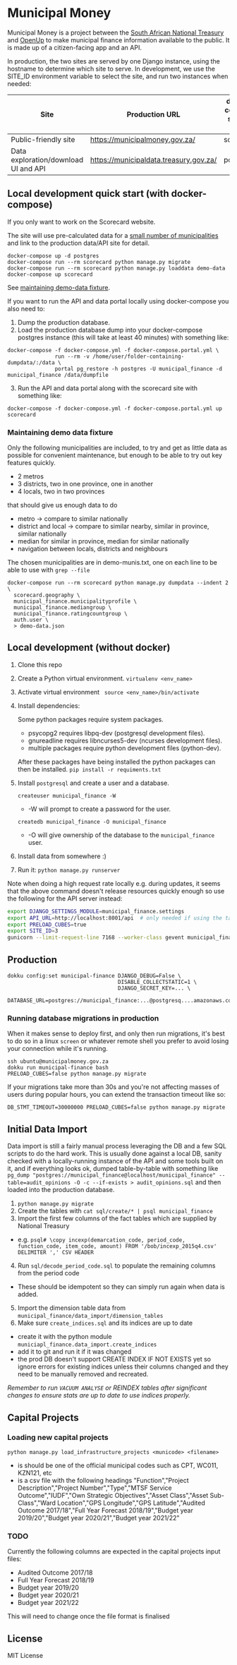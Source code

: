 # Municipal Money

Municipal Money is a project between the [South African National Treasury](http://www.treasury.gov.za/) and [OpenUp](https://openup.org.za) to
make municipal finance information available to the public. It is made up of a citizen-facing app and an API.

In production, the two sites are served by one Django instance, using the hostname to determine which site to serve. In development, we use the SITE_ID environment variable to select the site, and run two instances when needed:

| Site                                 | Production URL                         | docker-compose service name | Django Sites ID |
|--------------------------------------|----------------------------------------|-----------------------------|-----------------|
| Public-friendly site                 | https://municipalmoney.gov.za/         | scorecard                   | 2               |
| Data exploration/download UI and API | https://municipaldata.treasury.gov.za/ | portal                      | 3               |

## Local development quick start (with docker-compose)

If you only want to work on the Scorecard website.

The site will use pre-calculated data for a
[small number of municipalities](#maintaining-demo-data-fixture)
and link to the production data/API site for detail.

```
docker-compose up -d postgres
docker-compose run --rm scorecard python manage.py migrate
docker-compose run --rm scorecard python manage.py loaddata demo-data
docker-compose up scorecard
```

See [maintaining demo-data fixture](#maintaining-demo-data-fixture).

If you want to run the API and data portal locally using docker-compose you also need to:


1. Dump the production database.
2. Load the production database dump into your docker-compose postgres instance
   (this will take at least 40 minutes) with something like:

```
docker-compose -f docker-compose.yml -f docker-compose.portal.yml \
               run --rm -v /home/user/folder-containing-dumpdata/:/data \
               portal pg_restore -h postgres -U municipal_finance -d municipal_finance /data/dumpfile
```

3. Run the API and data portal along with the scorecard site with something like:

```
docker-compose -f docker-compose.yml -f docker-compose.portal.yml up scorecard
```

### Maintaining demo data fixture

Only the following municipalities are included, to try and get as little data as possible for convenient maintenance, but enough to be able to try out key features quickly.

- 2 metros
- 3 districts, two in one province, one in another
- 4 locals, two in two provinces

that should give us enough data to do

- metro -> compare to similar nationally
- district and local -> compare to similar nearby, similar in province, similar nationally
- median for similar in province, median for similar nationally
- navigation between locals, districts and neighbours

The chosen municipalities are in demo-munis.txt, one on each line to be able to use with `grep --file`

    docker-compose run --rm scorecard python manage.py dumpdata --indent 2 \
      scorecard.geography \
      municipal_finance.municipalityprofile \
      municipal_finance.mediangroup \
      municipal_finance.ratingcountgroup \
      auth.user \
      > demo-data.json

## Local development (without docker)

1. Clone this repo
2. Create a Python virtual environment. ```virtualenv <env_name>```
3. Activate virtual environment ``` source <env_name>/bin/activate```
4. Install dependencies:

   Some python packages require system packages.
   * psycopg2 requires libpq-dev (postgresql development files).
   * gnureadline requires libncurses5-dev (ncurses development files).
   * multiple packages require python development files (python-dev).

   After these packages have being installed the python packages can then be installed. ```pip install -r requiments.txt```

5. Install `postgresql` and create a user and a database.

   ``createuser municipal_finance -W``

   * -W will prompt to create a password for the user.

   ``createdb municipal_finance -O municipal_finance``

   * -O will give ownership of the database to the `municipal_finance` user.

6. Install data from somewhere :)

7. Run it: ``python manage.py runserver``

Note when doing a high request rate locally e.g. during updates, it seems that the above command doesn't release resources quickly enough so use the following for the API server instead:

```bash
export DJANGO_SETTINGS_MODULE=municipal_finance.settings
export API_URL=http://localhost:8001/api  # only needed if using the table view against local API
export PRELOAD_CUBES=true
export SITE_ID=3
gunicorn --limit-request-line 7168 --worker-class gevent municipal_finance.wsgi:application -t 600 --log-file -
```


## Production

```
dokku config:set municipal-finance DJANGO_DEBUG=False \
                                   DISABLE_COLLECTSTATIC=1 \
                                   DJANGO_SECRET_KEY=... \
                                   DATABASE_URL=postgres://municipal_finance:...@postgresq....amazonaws.com/municipal_finance
```


### Running database migrations in production

When it makes sense to deploy first, and only then run migrations, it's best to do so in a linux `screen` or whatever remote shell you prefer to avoid losing your connection while it's running.

```
ssh ubuntu@municipalmoney.gov.za
dokku run municipal-finance bash
PRELOAD_CUBES=false python manage.py migrate
```

If your migrations take more than 30s and you're not affecting masses of users during popular hours, you can extend the transaction timeout like so:

```
DB_STMT_TIMEOUT=30000000 PRELOAD_CUBES=false python manage.py migrate
```

## Initial Data Import

Data import is still a fairly manual process leveraging the DB and a few SQL scripts to do the hard work. This is usually done against a local DB, sanity checked with a locally-running instance of the API and some tools built on it, and if everything looks ok, dumped table-by-table with something like `pg_dump "postgres://municipal_finance@localhost/municipal_finance" --table=audit_opinions -O -c --if-exists > audit_opinions.sql` and then loaded into the production database.

1. `python manage.py migrate`
2. Create the tables with `cat sql/create/* | psql municipal_finance`
3. Import the first few columns of the fact tables which are supplied by National Treasury
 - e.g. `psql# \copy incexp(demarcation_code, period_code, function_code, item_code, amount) FROM '/bob/incexp_2015q4.csv' DELIMITER ',' CSV HEADER`
4. Run `sql/decode_period_code.sql` to populate the remaining columns from the period code
  - These should be idempotent so they can simply run again when data is added.
5. Import the dimension table data from `municipal_finance/data_import/dimension_tables`
6. Make sure `create_indices.sql` and its indices are up to date
  - create it with the python module `municiapl_finance.data_import.create_indices`
  - add it to git and run it if it was changed
  - the prod DB doesn't support CREATE INDEX IF NOT EXISTS yet so ignore errors for existing indices unless their columns changed and they need to be manually removed and recreated.

*Remember to run `VACUUM ANALYSE` or REINDEX tables after significant changes to ensure stats are up to date to use indices properly.*


## Capital Projects


### Loading new capital projects

`python manage.py load_infrastructure_projects <municode> <filename>`

- <municode> is should be one of the official municipal codes such as CPT, WC011, KZN121, etc
- <filename> is a csv file with the following headings
"Function","Project Description","Project Number","Type","MTSF Service Outcome","IUDF","Own Strategic Objectives","Asset Class","Asset Sub-Class","Ward Location","GPS Longitude","GPS Latitude","Audited Outcome 2017/18","Full Year Forecast 2018/19","Budget year 2019/20","Budget year 2020/21","Budget year 2021/22"

### TODO

Currently the following columns are expected in the capital projects input files:

- Audited Outcome 2017/18
- Full Year Forecast 2018/19
- Budget year 2019/20
- Budget year 2020/21
- Budget year 2021/22

This will need to change once the file format is finalised


## License

MIT License
